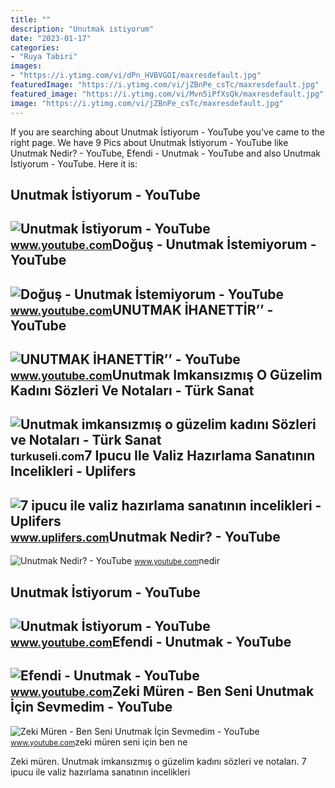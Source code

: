 ```yaml
---
title: ""
description: "Unutmak i̇stiyorum"
date: "2023-01-17"
categories:
- "Ruya Tabiri"
images:
- "https://i.ytimg.com/vi/dPn_HVBVGOI/maxresdefault.jpg"
featuredImage: "https://i.ytimg.com/vi/jZBnPe_csTc/maxresdefault.jpg"
featured_image: "https://i.ytimg.com/vi/Mvn5iPfXsQk/maxresdefault.jpg"
image: "https://i.ytimg.com/vi/jZBnPe_csTc/maxresdefault.jpg"
---
```


If you are searching about Unutmak İstiyorum - YouTube you've came to the right page. We have 9 Pics about Unutmak İstiyorum - YouTube like Unutmak Nedir? - YouTube, Efendi - Unutmak - YouTube and also Unutmak İstiyorum - YouTube. Here it is:

Unutmak İstiyorum - YouTube
---------------------------

 ![Unutmak İstiyorum - YouTube](https://i.ytimg.com/vi/jZBnPe_csTc/maxresdefault.jpg) <small>www.youtube.com</small>Doğuş - Unutmak İstemiyorum - YouTube
-------------------------------------

 ![Doğuş - Unutmak İstemiyorum - YouTube](https://i.ytimg.com/vi/f8rH7m5iW0E/maxresdefault.jpg) <small>www.youtube.com</small>UNUTMAK İHANETTİR’’ - YouTube
-----------------------------

 ![UNUTMAK İHANETTİR’’ - YouTube](https://i.ytimg.com/vi/dPn_HVBVGOI/maxresdefault.jpg) <small>www.youtube.com</small>Unutmak Imkansızmış O Güzelim Kadını Sözleri Ve Notaları - Türk Sanat
---------------------------------------------------------------------

 ![Unutmak imkansızmış o güzelim kadını Sözleri ve Notaları - Türk Sanat](https://turkuseli.com/Content/Files/TSM/unutmak-imkansizmis-o-guzelim-kadini-nota-1.jpg) <small>turkuseli.com</small>7 Ipucu Ile Valiz Hazırlama Sanatının Incelikleri - Uplifers
------------------------------------------------------------

 ![7 ipucu ile valiz hazırlama sanatının incelikleri - Uplifers](https://www.uplifers.com/app/uploads/2017/06/valiz-yasam-seyahat.jpg) <small>www.uplifers.com</small>Unutmak Nedir? - YouTube
------------------------

 ![Unutmak Nedir? - YouTube](https://i.ytimg.com/vi/MHWZGEpibrs/maxresdefault.jpg) <small>www.youtube.com</small>nedir

Unutmak İstiyorum - YouTube
---------------------------

 ![Unutmak İstiyorum - YouTube](https://i.ytimg.com/vi/ZodXCHxOy6E/maxresdefault.jpg) <small>www.youtube.com</small>Efendi - Unutmak - YouTube
--------------------------

 ![Efendi - Unutmak - YouTube](https://i.ytimg.com/vi/Mvn5iPfXsQk/maxresdefault.jpg) <small>www.youtube.com</small>Zeki Müren - Ben Seni Unutmak İçin Sevmedim - YouTube
-----------------------------------------------------

 ![Zeki Müren - Ben Seni Unutmak İçin Sevmedim - YouTube](https://i.ytimg.com/vi/YNK3QNmlIWE/maxresdefault.jpg) <small>www.youtube.com</small>zeki müren seni için ben ne

Zeki müren. Unutmak imkansızmış o güzelim kadını sözleri ve notaları. 7 ipucu ile valiz hazırlama sanatının incelikleri
